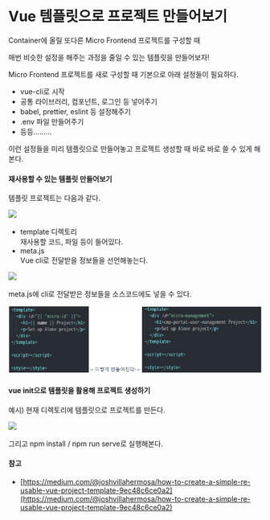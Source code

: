 # Vue 템플릿으로 프로젝트 만들어보기

Container에 올릴 또다른 Micro Frontend 프로젝트를 구성할 때

매번 비슷한 설정을 해주는 과정을 줄일 수 있는 템플릿을 만들어보자!

Micro Frontend 프로젝트를 새로 구성할 때 기본으로 아래 설정들이 필요하다.

* vue-cli로 시작
* 공통 라이브러리, 컴포넌트, 로그인 등 넣어주기
* babel, prettier, eslint 등 설정해주기
* .env 파일 만들어주기
* 등등.........

이런 설정들을 미리 템플릿으로 만들어놓고 프로젝트 생성할 때 바로 바로 쓸 수 있게 해본다.



#### 재사용할 수 있는 템플릿 만들어보기

템플릿 프로젝트는 다음과 같다.

![](<../../.gitbook/assets/image2021-6-22\_15-52-25 (1).png>)

* template 디렉토리\
  재사용할 코드, 파일 등이 들어있다.
* meta.js\
  Vue cli로 전달받을 정보들을 선언해놓는다.

![](../../.gitbook/assets/image2021-6-22\_15-54-43.png)

meta.js에 cli로 전달받은 정보들을 소스코드에도 넣을 수 있다.

![](<../../.gitbook/assets/image (26) (1).png>)

#### vue init으로 템플릿을 활용해 프로젝트 생성하기

예시) 현재 디렉토리에 템플릿으로 프로젝트를 만든다.

![](../../.gitbook/assets/image2021-6-22\_15-57-45.png)

그리고 npm install / npm run serve로 실행해본다.



#### 참고

* [https://medium.com/@joshvillahermosa/how-to-create-a-simple-re-usable-vue-project-template-9ec48c6ce0a2](https://medium.com/@joshvillahermosa/how-to-create-a-simple-re-usable-vue-project-template-9ec48c6ce0a2)
